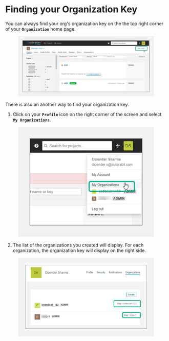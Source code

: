 # Finding your Organization Key

You can always find your org's organization key on the the top right corner of your **`Organization`** home page.

<figure><img src="../../../../.gitbook/assets/image (34) (1) (1) (1) (1).png" alt=""><figcaption></figcaption></figure>

There is also an another way to find your organization key.

1. Click on your **`Profile`** icon on the right corner of the screen and select **`My Organizations`**.

<figure><img src="../../../../.gitbook/assets/image (35) (1) (1) (1) (1).png" alt=""><figcaption></figcaption></figure>

2. The list of the organizations you created will display. For each organization, the organization key will display on the right side.

<figure><img src="../../../../.gitbook/assets/image (36) (1) (1) (1) (1).png" alt="" width="557"><figcaption></figcaption></figure>
